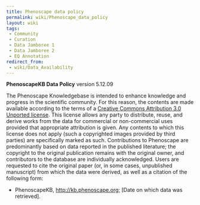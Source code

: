 ```yaml
---
title: Phenoscape data policy
permalink: wiki/Phenoscape_data_policy
layout: wiki
tags:
 - Community
 - Curation
 - Data Jamboree 1
 - Data Jamboree 2
 - EQ Annotation
redirect_from:
 - wiki/Data_Availability
---
```


**PhenoscapeKB Data Policy** version 5.12.09

The Phenoscape Knowledgebase is intended to enhance knowledge and
progress in the scientific community. For this reason, the contents are
made available according to the terms of a [Creative Commons Attribution
3.0 Unported license](http://creativecommons.org/licenses/by/3.0/). This
license allows any party to distribute, reuse, and derive works from the
data for commercial or non-commercial uses provided that appropriate
attribution is given. Any contents to which this license does not apply
(such a copyrighted images provided by third parties) are specifically
marked as such. Contributions to Phenoscape are predominantly based on
data reported in the published literature; the copyright to the original
publication remains with the original owner, and contributors to the
database are individually acknowledged. Users are requested to cite the
original paper (or, in some cases, unpublished manuscript) from which
the data were derived, as well as a citation of the following form:

- PhenoscapeKB, <http://kb.phenoscape.org>; \[Date on which data was
  retrieved\].
